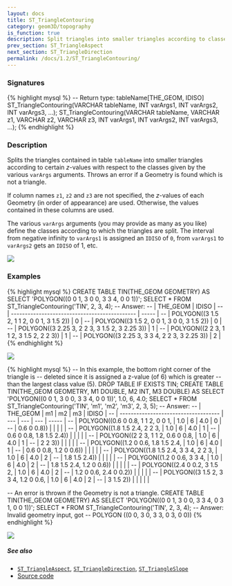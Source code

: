 ```yaml
---
layout: docs
title: ST_TriangleContouring
category: geom3D/topography
is_function: true
description: Split triangles into smaller triangles according to classes
prev_section: ST_TriangleAspect
next_section: ST_TriangleDirection
permalink: /docs/1.2/ST_TriangleContouring/
---
```


### Signatures

{% highlight mysql %}
-- Return type: tableName[THE_GEOM, IDISO]
ST_TriangleContouring(VARCHAR tableName,
                      INT varArgs1, INT varArgs2, INT varArgs3, ...);
ST_TriangleContouring(VARCHAR tableName,
                      VARCHAR z1, VARCHAR z2, VARCHAR z3,
                      INT varArgs1, INT varArgs2, INT varArgs3, ...);
{% endhighlight %}

### Description

Splits the triangles contained in table `tableName` into smaller
triangles according to certain *z*-values with respect to the
classes given by the various `varArgs` arguments. Throws an error if
a Geometry is found which is not a triangle.

If column names `z1`, `z2` and `z3` are not specified, the
*z*-values of each Geometry (in order of appearance) are used.
Otherwise, the values contained in these columns are used.

The various `varArgs` arguments (you may provide as many as you
like) define the classes according to which the triangles are split.
The interval from negative infinity to `varArgs1` is assigned an
`IDISO` of `0`, from `varArgs1` to `varArgs2` gets an `IDISO` of 1,
etc.

<img class="displayed" src="../ST_TriangleContouring_0.png"/>

### Examples

{% highlight mysql %}
CREATE TABLE TIN(THE_GEOM GEOMETRY) AS
    SELECT 'POLYGON((0 0 1, 3 0 0, 3 3 4, 0 0 1))';
SELECT * FROM ST_TriangleContouring('TIN', 2, 3, 4);
-- Answer:
-- |                    THE_GEOM                   | IDISO |
-- | --------------------------------------------- | ----- |
-- | POLYGON((3 1.5 2, 1 1 2, 0 0 1, 3 1.5 2))     |     0 |
-- | POLYGON((3 1.5 2, 0 0 1, 3 0 0, 3 1.5 2))     |     0 |
-- | POLYGON((3 2.25 3, 2 2 3, 3 1.5 2, 3 2.25 3)) |     1 |
-- | POLYGON((2 2 3, 1 1 2, 3 1.5 2, 2 2 3))       |     1 |
-- | POLYGON((3 2.25 3, 3 3 4, 2 2 3, 3 2.25 3))   |     2 |
{% endhighlight %}

<img class="displayed" src="../ST_TriangleContouring_1.png"/>

{% highlight mysql %}
-- In this example, the bottom right corner of the triangle is
-- deleted since it is assigned a z-value (of 6) which is greater
-- than the largest class value (5).
DROP TABLE IF EXISTS TIN;
CREATE TABLE TIN(THE_GEOM GEOMETRY, M1 DOUBLE, M2 INT, M3 DOUBLE) AS
    SELECT 'POLYGON((0 0 1, 3 0 0, 3 3 4, 0 0 1))',
           1.0, 6, 4.0;
SELECT * FROM ST_TriangleContouring('TIN', 'm1', 'm2', 'm3', 2, 3, 5);
-- Answer:
-- |               THE_GEOM               |  m1 |  m2 |  m3 | IDISO |
-- | ------------------------------------ | --- | --- | --- | ----- |
-- | POLYGON((0.6 0 0.8, 1 1 2, 0 0 1,    | 1.0 |   6 | 4.0 |     0 |
-- |          0.6 0 0.8))                 |     |     |     |       |
-- | POLYGON((1.8 1.5 2.4, 2 2 3,         | 1.0 |   6 | 4.0 |     1 |
-- |          0.6 0 0.8, 1.8 1.5 2.4))    |     |     |     |       |
-- | POLYGON((2 2 3, 1 1 2, 0.6 0 0.8,    | 1.0 |   6 | 4.0 |     1 |
-- |          2 2 3))                     |     |     |     |       |
-- | POLYGON((1.2 0 0.6, 1.8 1.5 2.4,     | 1.0 |   6 | 4.0 |     1 |
-- |          0.6 0 0.8, 1.2 0 0.6))      |     |     |     |       |
-- | POLYGON((1.8 1.5 2.4, 3 3 4, 2 2 3,  | 1.0 |   6 | 4.0 |     2 |
-- |          1.8 1.5 2.4))               |     |     |     |       |
-- | POLYGON((1.2 0 0.6, 3 3 4,           | 1.0 |   6 | 4.0 |     2 |
-- |          1.8 1.5 2.4, 1.2 0 0.6))    |     |     |     |       |
-- | POLYGON((2.4 0 0.2, 3 1.5 2,         | 1.0 |   6 | 4.0 |     2 |
-- |          1.2 0 0.6, 2.4 0 0.2))      |     |     |     |       |
-- | POLYGON((3 1.5 2, 3 3 4, 1.2 0 0.6,  | 1.0 |   6 | 4.0 |     2 |
-- |          3 1.5 2))                   |     |     |     |       |

-- An error is thrown if the Geometry is not a triangle.
CREATE TABLE TIN(THE_GEOM GEOMETRY) AS
    SELECT 'POLYGON((0 0 1, 3 0 0, 3 3 4, 0 3 1, 0 0 1))';
SELECT * FROM ST_TriangleContouring('TIN', 2, 3, 4);
-- Answer: Invalid geometry input, got
--         POLYGON ((0 0, 3 0, 3 3, 0 3, 0 0))
{% endhighlight %}

<img class="displayed" src="../ST_TriangleContouring_2.png"/>

##### See also

* [`ST_TriangleAspect`](../ST_TriangleAspect),
  [`ST_TriangleDirection`](../ST_TriangleDirection),
  [`ST_TriangleSlope`](../ST_TriangleSlope)
* <a href="https://github.com/orbisgis/h2gis/blob/v1.2.4/h2spatial-ext/src/main/java/org/h2gis/h2spatialext/function/spatial/topography/ST_TriangleContouring.java" target="_blank">Source code</a>

